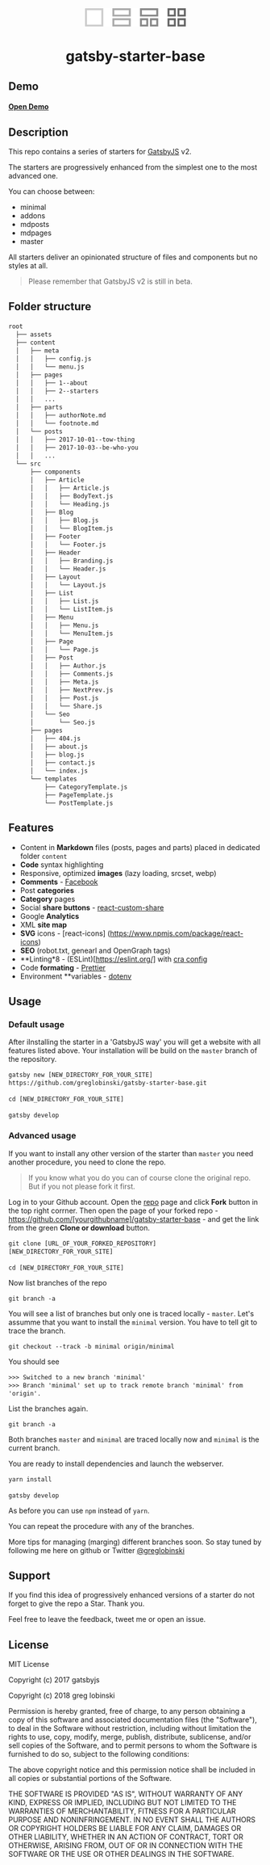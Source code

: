 <div align="center">
    <img src="./assets/logo-250.png" alt="Logo" width="200"/>
    <h1>gatsby-starter-base</h1>
</div>

## Demo

#### [Open Demo](https://gatsby-starter-base.greglobinski.com/)

## Description

This repo contains a series of starters for [GatsbyJS](https://gatsbyjs.org) v2.

The starters are progressively enhanced from the simplest one to the most advanced one.

You can choose between:

- minimal
- addons
- mdposts
- mdpages
- master

All starters deliver an opinionated structure of files and components but no styles at all.

> Please remember that GatsbyJS v2 is still in beta.

## Folder structure
```
root
  ├── assets
  ├── content
  │   ├── meta
  │   │   ├── config.js
  │   │   └── menu.js
  │   ├── pages
  │   │   ├── 1--about
  │   │   ├── 2--starters
  │   │   ...
  │   ├── parts
  │   │   ├── authorNote.md
  │   │   └── footnote.md
  │   └── posts
  │   │   ├── 2017-10-01--tow-thing
  │   │   ├── 2017-10-03--be-who-you
  │   │   ...  
  └── src  
      ├── components
      │   ├── Article
      │   │   ├── Article.js
      │   │   ├── BodyText.js
      │   │   └── Heading.js      
      │   ├── Blog
      │   │   ├── Blog.js
      │   │   └── BlogItem.js       
      │   ├── Footer
      │   │   └── Footer.js        
      │   ├── Header
      │   │   ├── Branding.js
      │   │   └── Header.js        
      │   ├── Layout
      │   │   └── Layout.js        
      │   ├── List
      │   │   ├── List.js
      │   │   └── ListItem.js        
      │   ├── Menu
      │   │   ├── Menu.js
      │   │   └── MenuItem.js        
      │   ├── Page
      │   │   └── Page.js        
      │   ├── Post
      │   │   ├── Author.js
      │   │   ├── Comments.js
      │   │   ├── Meta.js
      │   │   ├── NextPrev.js
      │   │   ├── Post.js
      │   │   └── Share.js         
      │   └── Seo
      │       └── Seo.js        
      ├── pages
      │   ├── 404.js
      │   ├── about.js
      │   ├── blog.js
      │   ├── contact.js
      │   └── index.js      
      └── templates
          ├── CategoryTemplate.js
          ├── PageTemplate.js
          └── PostTemplate.js
```

## Features
- Content in **Markdown** files (posts, pages and parts) placed in dedicated folder `content`
- **Code** syntax highlighting
- Responsive, optimized **images** (lazy loading, srcset, webp)
- **Comments** - [Facebook](https://developers.facebook.com/docs/plugins/comments/)
- Post **categories**
- **Category** pages
- Social **share buttons** - [react-custom-share](https://www.npmjs.com/package/react-custom-share)
- Google **Analytics**
- XML **site map**
- **SVG** icons - [react-icons]
(https://www.npmjs.com/package/react-icons)
- **SEO** (robot.txt, genearl and OpenGraph tags)
- **Linting*8 - (ESLint)[https://eslint.org/] with [cra config](https://www.npmjs.com/package/eslint-config-react-app)
- Code **formating** - [Prettier](https://github.com/prettier/prettier)
- Environment **variables - [dotenv](https://www.npmjs.com/package/dotenv)

## Usage

### Default usage

After iInstalling the starter in a 'GatsbyJS way' you will get a website with all features listed above. Your installation will be build on the `master` branch of the repository.

```
gatsby new [NEW_DIRECTORY_FOR_YOUR_SITE] https://github.com/greglobinski/gatsby-starter-base.git

cd [NEW_DIRECTORY_FOR_YOUR_SITE]

gatsby develop
```

### Advanced usage

If you want to install any other version of the starter than `master` you need another procedure, you need to clone the repo.

> If you know what you do you can of course clone the original repo. But if you not please fork it first.

Log in to your Github account. Open the [repo](https://github.com/greglobinski/gatsby-starter-base) page and click **Fork** button in the top right corrner. Then open the page of your forked repo - https://github.com/[yourgithubname]/gatsby-starter-base - and get the link from the green **Clone or download** button. 

```
git clone [URL_OF_YOUR_FORKED_REPOSITORY] [NEW_DIRECTORY_FOR_YOUR_SITE]

cd [NEW_DIRECTORY_FOR_YOUR_SITE]
```
Now list branches of the repo

```
git branch -a 
```
You will see a list of branches but only one is traced locally - `master`.
Let's assumme that you want to install the `minimal` version. You have to tell git to trace the branch.

```
git checkout --track -b minimal origin/minimal
```

You should see
```
>>> Switched to a new branch 'minimal'
>>> Branch 'minimal' set up to track remote branch 'minimal' from 'origin'.
```

List the branches again.

```
git branch -a
```
Both branches `master` and `minimal` are traced locally now and `minimal` is the current branch. 

You are ready to install dependencies and launch the webserver.

```
yarn install

gatsby develop
```
As before you can use `npm` instead of `yarn`.

You can repeat the procedure with any of the branches. 

More tips for managing (marging) different branches soon. So stay tuned by following me here on github or Twitter [@greglobinski](https://twitter.com/greglobinski)

## Support

If you find this idea of progressively enhanced versions of a starter do not forget to give the repo a Star. Thank you. 

Feel free to leave the feedback, tweet me or open an issue.

## License

MIT License

Copyright (c) 2017 gatsbyjs

Copyright (c) 2018 greg lobinski

Permission is hereby granted, free of charge, to any person obtaining a copy
of this software and associated documentation files (the "Software"), to deal
in the Software without restriction, including without limitation the rights
to use, copy, modify, merge, publish, distribute, sublicense, and/or sell
copies of the Software, and to permit persons to whom the Software is
furnished to do so, subject to the following conditions:

The above copyright notice and this permission notice shall be included in all
copies or substantial portions of the Software.

THE SOFTWARE IS PROVIDED "AS IS", WITHOUT WARRANTY OF ANY KIND, EXPRESS OR
IMPLIED, INCLUDING BUT NOT LIMITED TO THE WARRANTIES OF MERCHANTABILITY,
FITNESS FOR A PARTICULAR PURPOSE AND NONINFRINGEMENT. IN NO EVENT SHALL THE
AUTHORS OR COPYRIGHT HOLDERS BE LIABLE FOR ANY CLAIM, DAMAGES OR OTHER
LIABILITY, WHETHER IN AN ACTION OF CONTRACT, TORT OR OTHERWISE, ARISING FROM,
OUT OF OR IN CONNECTION WITH THE SOFTWARE OR THE USE OR OTHER DEALINGS IN THE
SOFTWARE.
